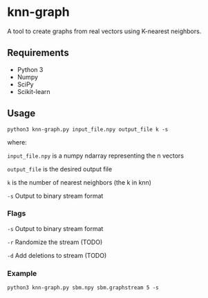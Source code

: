 # knn-graph
A tool to create graphs from real vectors using K-nearest neighbors. 

## Requirements
- Python 3
- Numpy
- SciPy
- Scikit-learn

## Usage
```python3 knn-graph.py input_file.npy output_file k -s```

where:

```input_file.npy``` is a numpy ndarray representing the n vectors

```output_file``` is the desired output file

```k``` is the number of nearest neighbors (the k in knn)

 ```-s``` Output to binary stream format

### Flags
```-s``` Output to binary stream format

```-r``` Randomize the stream (TODO)

```-d``` Add deletions to stream  (TODO)

### Example 
```python3 knn-graph.py sbm.npy sbm.graphstream 5 -s```
